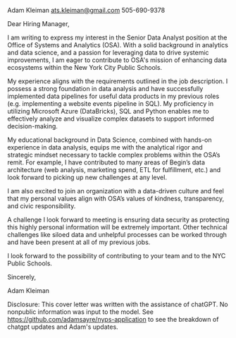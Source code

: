 Adam Kleiman
ats.kleiman@gmail.com
505-690-9378  

Dear Hiring Manager,

I am writing to express my interest in the Senior Data Analyst position at the Office of Systems and Analytics (OSA). With a solid background in analytics and data science, and a passion for leveraging data to drive systemic improvements, I am eager to contribute to OSA's mission of enhancing data ecosystems within the New York City Public Schools.

My experience aligns with the requirements outlined in the job description. I possess a strong foundation in data analysis and have successfully implemented data pipelines for useful data products in my previous roles (e.g. implementing a website events pipeline in SQL). My proficiency in utilizing Microsoft Azure (DataBricks), SQL and Python enables me to effectively analyze and visualize complex datasets to support informed decision-making.

My educational background in Data Science, combined with hands-on experience in data analysis, equips me with the analytical rigor and strategic mindset necessary to tackle complex problems within the OSA’s remit. For example, I have contributed to many areas of Begin’s data architecture (web analysis, marketing spend, ETL for fulfillment, etc.) and look forward to picking up new challenges at any level. 

I am also excited to join an organization with a data-driven culture and feel that my personal values align with OSA’s values of kindness, transparency, and civic responsibility. 

A challenge I look forward to meeting is ensuring data security as protecting this highly personal information will be extremely important. Other technical challenges like siloed data and unhelpful processes can be worked through and have been present at all of my previous jobs.

I look forward to the possibility of contributing to your team and to the NYC Public Schools.

Sincerely,

Adam Kleiman

Disclosure: This cover letter was written with the assistance of chatGPT. No nonpublic information was input to the model. See https://github.com/adamsayre/nyps-application to see the breakdown of chatgpt updates and Adam's updates.
